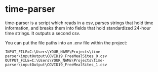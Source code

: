 # time-parser

time-parser is a script which reads in a csv, parses strings that hold time information, and breaks them into fields that hold standardized 24-hour time strings.  It outputs a second csv.

You can put the file paths into an .env file within the project:

    INPUT_FILE=C:\Users\YOUR_NAME\Projects\time-parser\inputOutput\COVID19_FreeMealSites_0.csv
    OUTPUT_FILE=C:\Users\YOUR_NAME\Projects\time-parser\inputOutput\COVID19_FreeMealSites_1.csv

